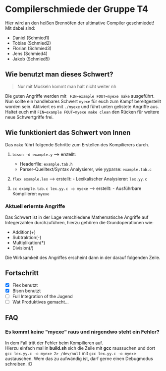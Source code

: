 # Compilerschmiede der Gruppe T4

Hier wird an den heißen Brennöfen der ultimative Compiler geschmiedet!  
Mit dabei sind:  
* Daniel (Schmied1)  
* Tobias (Schmied2)  
* Florian (Schmied3)  
* Jens (Schmied4)  
* Jakob (Schmied5)  

## Wie benutzt man dieses Schwert?

> Nur mit Muskeln kommt man halt nicht weiter nh

Die guten Angriffe  werden mit ` FIN=example FOUT=myexe make` ausgeführt. Nun sollte ein handlebares Schwert `myexe` für euch zum Kampf bereitgestellt worden sein. Aktiviert es mit `./myexe` und führt unten gelistete Angriffe aus.
Haltet euch mit `FIN=example FOUT=myexe make clean` den Rücken für weitere neue Schwertgriffe frei.

## Wie funktioniert das Schwert von Innen
Das `make` führt folgende Schritte zum Erstellen des Kompilierers durch.

1. `bison -d example.y` --> erstellt:
    - Headerfile: `example.tab.h`
    - Parser-Quelltext/Syntax Analysierer, wie yyparse: `example.tab.c`

2. `flex example.lex`  --> erstellt:
        - Lexikalischer Analysierer: `lex.yy.c`
       
3. `cc example.tab.c lex.yy.c -o myexe` --> erstellt:
        - Ausführbare Kompilierer: `myexe`

### Aktuell erlernte Angriffe
Das Schwert ist in der Lage verschiedene Mathematische Angriffe auf Integerzahlen durchzuführen, hierzu gehören die Grundoperationen wie:
- Addition(+)
- Subtraktion(-)
- Multiplikation(*)
- Division(/)

Die Wirksamkeit des Angriffes erscheint dann in der darauf folgenden Zeile.
## Fortschritt

- [x] Flex benutzt
- [x] Bison benutzt
- [ ] Full Integration of the Jugend
- [ ] Wat Produktives gemacht...

## FAQ

### Es kommt keine "myexe" raus und nirgendwo steht ein Fehler?

In dem Fall tritt der Fehler beim Kompilieren auf.  
Hierzu einfach mal in **build.sh** sich die Zeile mit **gcc** raussuchen und dort  
`gcc lex.yy.c -o myexe 2> /dev/null` mit `gcc lex.yy.c -o myexe` austauschen.
Wem das zu aufwändig ist, darf gerne einen Debugmodus schreiben. :D
